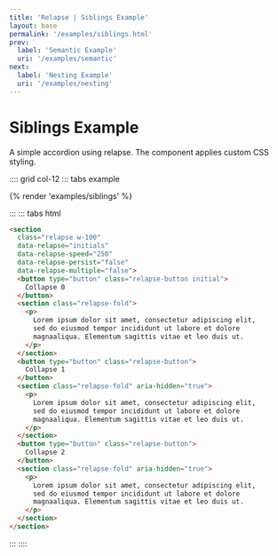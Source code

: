 ```yaml
---
title: 'Relapse | Siblings Example'
layout: base
permalink: '/examples/siblings.html'
prev:
  label: 'Semantic Example'
  uri: '/examples/semantic'
next:
  label: 'Nesting Example'
  uri: '/examples/nesting'
---
```



# Siblings Example

A simple accordion using relapse. The component applies custom CSS styling.

:::: grid col-12
::: tabs example

{% render 'examples/siblings' %}

:::
::: tabs html


```html
<section
  class="relapse w-100"
  data-relapse="initials"
  data-relapse-speed="250"
  data-relapse-persist="false"
  data-relapse-multiple="false">
  <button type="button" class="relapse-button initial">
    Collapse 0
  </button>
  <section class="relapse-fold">
    <p>
      Lorem ipsum dolor sit amet, consectetur adipiscing elit,
      sed do eiusmod tempor incididunt ut labore et dolore
      magnaaliqua. Elementum sagittis vitae et leo duis ut.
    </p>
  </section>
  <button type="button" class="relapse-button">
    Collapse 1
  </button>
  <section class="relapse-fold" aria-hidden="true">
    <p>
      Lorem ipsum dolor sit amet, consectetur adipiscing elit,
      sed do eiusmod tempor incididunt ut labore et dolore
      magnaaliqua. Elementum sagittis vitae et leo duis ut.
    </p>
  </section>
  <button type="button" class="relapse-button">
    Collapse 2
  </button>
  <section class="relapse-fold" aria-hidden="true">
    <p>
      Lorem ipsum dolor sit amet, consectetur adipiscing elit,
      sed do eiusmod tempor incididunt ut labore et dolore
      magnaaliqua. Elementum sagittis vitae et leo duis ut.
    </p>
  </section>
</section>
```

:::
::::
